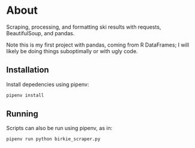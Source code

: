 # About
Scraping, processing, and formatting ski results with requests, BeautifulSoup, and pandas.

Note this is my first project with pandas, coming from R DataFrames; I will likely be doing things suboptimally or with ugly code.

## Installation
Install depedencies using pipenv:
```sh
pipenv install
```

## Running
Scripts can also be run using pipenv, as in:
```sh
pipenv run python birkie_scraper.py
```
